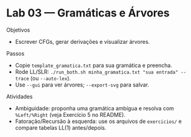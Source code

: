 # Lab 03 — Gramáticas e Árvores

Objetivos
- Escrever CFGs, gerar derivações e visualizar árvores.

Passos
- Copie `template_gramatica.txt` para sua gramática e preencha.
- Rode LL/SLR: `./run_both.sh minha_gramatica.txt "sua entrada" --trace` (ou `--auto-lex`).
- Use `--gui` para ver árvores; `--export-svg` para salvar.

Atividades
- Ambiguidade: proponha uma gramática ambígua e resolva com `%Left/%Right` (veja Exercício 5 no README).
- Fatoração/Recursão à esquerda: use os arquivos de `exercicios/` e compare tabelas LL(1) antes/depois.

